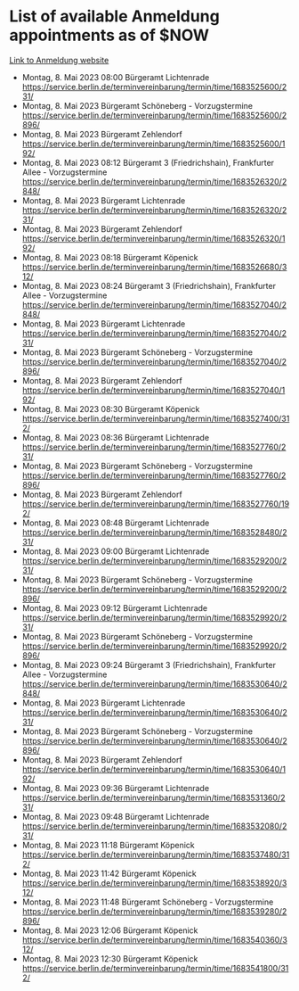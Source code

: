 # List of available Anmeldung appointments as of $NOW
[Link to Anmeldung website](https://service.berlin.de/terminvereinbarung/termin/tag.php?termin=1&anliegen[]=120686&dienstleisterlist=122210,122217,327316,122219,327312,122227,327314,122231,327346,122243,327348,122254,122252,329742,122260,329745,122262,329748,122271,327278,122273,327274,122277,327276,330436,122280,327294,122282,327290,122284,327292,122291,327270,122285,327266,122286,327264,122296,327268,150230,329760,122297,327286,122294,327284,122312,329763,122314,329775,122304,327330,122311,327334,122309,327332,317869,122281,327352,122279,329772,122283,122276,327324,122274,327326,122267,329766,122246,327318,122251,327320,122257,327322,122208,327298,122226,327300&herkunft=http%3A%2F%2Fservice.berlin.de%2Fdienstleistung%2F120686%2F)
- Montag, 8. Mai 2023 08:00 Bürgeramt Lichtenrade https://service.berlin.de/terminvereinbarung/termin/time/1683525600/231/
- Montag, 8. Mai 2023  Bürgeramt Schöneberg - Vorzugstermine https://service.berlin.de/terminvereinbarung/termin/time/1683525600/2896/
- Montag, 8. Mai 2023  Bürgeramt Zehlendorf https://service.berlin.de/terminvereinbarung/termin/time/1683525600/192/
- Montag, 8. Mai 2023 08:12 Bürgeramt 3 (Friedrichshain), Frankfurter Allee - Vorzugstermine https://service.berlin.de/terminvereinbarung/termin/time/1683526320/2848/
- Montag, 8. Mai 2023  Bürgeramt Lichtenrade https://service.berlin.de/terminvereinbarung/termin/time/1683526320/231/
- Montag, 8. Mai 2023  Bürgeramt Zehlendorf https://service.berlin.de/terminvereinbarung/termin/time/1683526320/192/
- Montag, 8. Mai 2023 08:18 Bürgeramt Köpenick https://service.berlin.de/terminvereinbarung/termin/time/1683526680/312/
- Montag, 8. Mai 2023 08:24 Bürgeramt 3 (Friedrichshain), Frankfurter Allee - Vorzugstermine https://service.berlin.de/terminvereinbarung/termin/time/1683527040/2848/
- Montag, 8. Mai 2023  Bürgeramt Lichtenrade https://service.berlin.de/terminvereinbarung/termin/time/1683527040/231/
- Montag, 8. Mai 2023  Bürgeramt Schöneberg - Vorzugstermine https://service.berlin.de/terminvereinbarung/termin/time/1683527040/2896/
- Montag, 8. Mai 2023  Bürgeramt Zehlendorf https://service.berlin.de/terminvereinbarung/termin/time/1683527040/192/
- Montag, 8. Mai 2023 08:30 Bürgeramt Köpenick https://service.berlin.de/terminvereinbarung/termin/time/1683527400/312/
- Montag, 8. Mai 2023 08:36 Bürgeramt Lichtenrade https://service.berlin.de/terminvereinbarung/termin/time/1683527760/231/
- Montag, 8. Mai 2023  Bürgeramt Schöneberg - Vorzugstermine https://service.berlin.de/terminvereinbarung/termin/time/1683527760/2896/
- Montag, 8. Mai 2023  Bürgeramt Zehlendorf https://service.berlin.de/terminvereinbarung/termin/time/1683527760/192/
- Montag, 8. Mai 2023 08:48 Bürgeramt Lichtenrade https://service.berlin.de/terminvereinbarung/termin/time/1683528480/231/
- Montag, 8. Mai 2023 09:00 Bürgeramt Lichtenrade https://service.berlin.de/terminvereinbarung/termin/time/1683529200/231/
- Montag, 8. Mai 2023  Bürgeramt Schöneberg - Vorzugstermine https://service.berlin.de/terminvereinbarung/termin/time/1683529200/2896/
- Montag, 8. Mai 2023 09:12 Bürgeramt Lichtenrade https://service.berlin.de/terminvereinbarung/termin/time/1683529920/231/
- Montag, 8. Mai 2023  Bürgeramt Schöneberg - Vorzugstermine https://service.berlin.de/terminvereinbarung/termin/time/1683529920/2896/
- Montag, 8. Mai 2023 09:24 Bürgeramt 3 (Friedrichshain), Frankfurter Allee - Vorzugstermine https://service.berlin.de/terminvereinbarung/termin/time/1683530640/2848/
- Montag, 8. Mai 2023  Bürgeramt Lichtenrade https://service.berlin.de/terminvereinbarung/termin/time/1683530640/231/
- Montag, 8. Mai 2023  Bürgeramt Schöneberg - Vorzugstermine https://service.berlin.de/terminvereinbarung/termin/time/1683530640/2896/
- Montag, 8. Mai 2023  Bürgeramt Zehlendorf https://service.berlin.de/terminvereinbarung/termin/time/1683530640/192/
- Montag, 8. Mai 2023 09:36 Bürgeramt Lichtenrade https://service.berlin.de/terminvereinbarung/termin/time/1683531360/231/
- Montag, 8. Mai 2023 09:48 Bürgeramt Lichtenrade https://service.berlin.de/terminvereinbarung/termin/time/1683532080/231/
- Montag, 8. Mai 2023 11:18 Bürgeramt Köpenick https://service.berlin.de/terminvereinbarung/termin/time/1683537480/312/
- Montag, 8. Mai 2023 11:42 Bürgeramt Köpenick https://service.berlin.de/terminvereinbarung/termin/time/1683538920/312/
- Montag, 8. Mai 2023 11:48 Bürgeramt Schöneberg - Vorzugstermine https://service.berlin.de/terminvereinbarung/termin/time/1683539280/2896/
- Montag, 8. Mai 2023 12:06 Bürgeramt Köpenick https://service.berlin.de/terminvereinbarung/termin/time/1683540360/312/
- Montag, 8. Mai 2023 12:30 Bürgeramt Köpenick https://service.berlin.de/terminvereinbarung/termin/time/1683541800/312/
